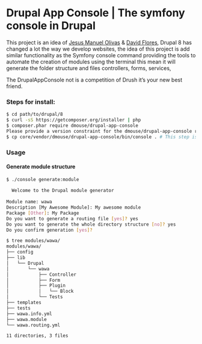 Drupal App Console | The symfony console in Drupal
==============

This project is an idea of [Jesus Manuel Olivas](https://twitter.com/jmolivas) & [David Flores](https://twitter.com/dmouse),  Drupal 8 has changed a lot the way we develop websites, the idea of this project is add similar functionality as the Symfony console command providing the tools to automate the creation of modules using the terminal this mean it will generate the folder structure and files controllers, forms, services, 

The DrupalAppConsole not is a competition of Drush it’s your new best friend.

### Steps for install:

```bash
$ cd path/to/drupal/8
$ curl -sS https://getcomposer.org/installer | php
$ composer.phar require dmouse/drupal-app-console
Please provide a version constraint for the dmouse/drupal-app-console requirement: dev-master
$ cp core/vendor/dmouse/drupal-app-console/bin/console . # This step is provisional
```

### Usage

#### Generate module structure
```bash
$ ./console generate:module
                                          
  Welcome to the Drupal module generator  
                                          
Module name: wawa
Description [My Awesome Module]: My awesome module 
Package [Other]: My Package
Do you want to generate a routing file [yes]? yes
Do you want to generate the whole directory structure [no]? yes
Do you confirm generation [yes]? 

$ tree modules/wawa/
modules/wawa/
├── config
├── lib
│   └── Drupal
│       └── wawa
│           ├── Controller
│           ├── Form
│           ├── Plugin
│           │   └── Block
│           └── Tests
├── templates
├── tests
├── wawa.info.yml
├── wawa.module
└── wawa.routing.yml

11 directories, 3 files
```
